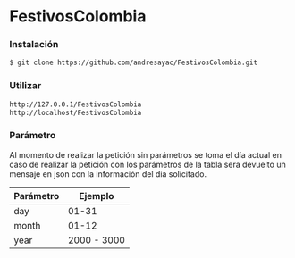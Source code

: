 # FestivosColombia

### Instalación

```sh
$ git clone https://github.com/andresayac/FestivosColombia.git
```

### Utilizar

```sh
http://127.0.0.1/FestivosColombia
http://localhost/FestivosColombia
```

### Parámetro
Al momento de realizar la petición sin parámetros se toma el día actual en caso de realizar la petición con los parámetros de la tabla sera devuelto un mensaje en json con la información del dia solicitado.

| Parámetro | Ejemplo |
| ------ | ------ |
| day | 01-31 |
| month | 01-12 |
| year | 2000 - 3000 |

